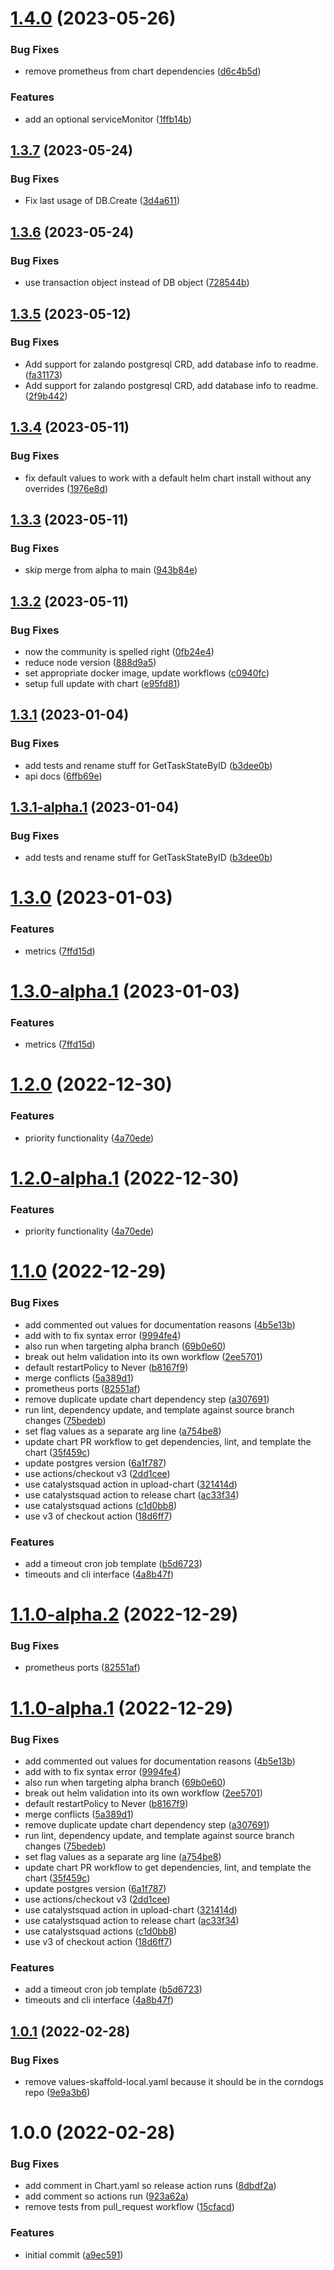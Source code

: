# [1.4.0](https://github.com/TnLCommunity/chart-corndogs/compare/v1.3.7...v1.4.0) (2023-05-26)


### Bug Fixes

* remove prometheus from chart dependencies ([d6c4b5d](https://github.com/TnLCommunity/chart-corndogs/commit/d6c4b5d1a73e4b9602cd34bb58e9a51c5670812a))


### Features

* add an optional serviceMonitor ([1ffb14b](https://github.com/TnLCommunity/chart-corndogs/commit/1ffb14b95759a21c942a3202846edc84a0ee0655))

## [1.3.7](https://github.com/TnLCommunity/chart-corndogs/compare/v1.3.6...v1.3.7) (2023-05-24)


### Bug Fixes

* Fix last usage of DB.Create ([3d4a611](https://github.com/TnLCommunity/chart-corndogs/commit/3d4a611eef4e120b342a41ffd3544f2e32c86907))

## [1.3.6](https://github.com/TnLCommunity/chart-corndogs/compare/v1.3.5...v1.3.6) (2023-05-24)


### Bug Fixes

* use transaction object instead of DB object ([728544b](https://github.com/TnLCommunity/chart-corndogs/commit/728544b689fd8464d1c52be08d07805fc4d969c2))

## [1.3.5](https://github.com/TnLCommunity/chart-corndogs/compare/v1.3.4...v1.3.5) (2023-05-12)


### Bug Fixes

* Add support for zalando postgresql CRD, add database info to readme. ([fa31173](https://github.com/TnLCommunity/chart-corndogs/commit/fa31173998b605701aa38c9e16a1a749d2b10767))
* Add support for zalando postgresql CRD, add database info to readme. ([2f9b442](https://github.com/TnLCommunity/chart-corndogs/commit/2f9b44275d5a4d2342cacf0e2f1d7143f00089bc))

## [1.3.4](https://github.com/TnLCommunity/chart-corndogs/compare/v1.3.3...v1.3.4) (2023-05-11)


### Bug Fixes

* fix default values to work with a default helm chart install without any overrides ([1976e8d](https://github.com/TnLCommunity/chart-corndogs/commit/1976e8d558732e7b12c35a8288c4173b95a1bdee))

## [1.3.3](https://github.com/TnLCommunity/chart-corndogs/compare/v1.3.2...v1.3.3) (2023-05-11)


### Bug Fixes

* skip merge from alpha to main ([943b84e](https://github.com/TnLCommunity/chart-corndogs/commit/943b84e4e3d4bfadaedc0d6b0c60d0bb6352230d))

## [1.3.2](https://github.com/TnLCommunity/chart-corndogs/compare/v1.3.1...v1.3.2) (2023-05-11)


### Bug Fixes

* now the community is spelled right ([0fb24e4](https://github.com/TnLCommunity/chart-corndogs/commit/0fb24e492989cdb18c78c8cf2c2803a8f30ed3f6))
* reduce node version ([888d9a5](https://github.com/TnLCommunity/chart-corndogs/commit/888d9a5a162f61d5a388db73b07a3261904d2e40))
* set appropriate docker image, update workflows ([c0940fc](https://github.com/TnLCommunity/chart-corndogs/commit/c0940fc671a3034c8fcaa8e3c5bd5e4b8171ba98))
* setup full update with chart ([e95fd81](https://github.com/TnLCommunity/chart-corndogs/commit/e95fd811497d1c95bbbf35a51f4b936f2ce4bb6b))

## [1.3.1](https://github.com/TnLCommunity/chart-corndogs/compare/v1.3.0...v1.3.1) (2023-01-04)


### Bug Fixes

* add tests and rename stuff for GetTaskStateByID ([b3dee0b](https://github.com/TnLCommunity/chart-corndogs/commit/b3dee0bc2cb7f14c36cd8a19c594c890609a6d9d))
* api docs ([6ffb69e](https://github.com/TnLCommunity/chart-corndogs/commit/6ffb69e15c0ed348a95868b74f059815d2727060))

## [1.3.1-alpha.1](https://github.com/TnLCommunity/chart-corndogs/compare/v1.3.0...v1.3.1-alpha.1) (2023-01-04)


### Bug Fixes

* add tests and rename stuff for GetTaskStateByID ([b3dee0b](https://github.com/TnLCommunity/chart-corndogs/commit/b3dee0bc2cb7f14c36cd8a19c594c890609a6d9d))

# [1.3.0](https://github.com/TnLCommunity/chart-corndogs/compare/v1.2.0...v1.3.0) (2023-01-03)


### Features

* metrics ([7ffd15d](https://github.com/TnLCommunity/chart-corndogs/commit/7ffd15d64147df7349fa5aacc8f6eedf82707bf4))

# [1.3.0-alpha.1](https://github.com/TnLCommunity/chart-corndogs/compare/v1.2.0...v1.3.0-alpha.1) (2023-01-03)


### Features

* metrics ([7ffd15d](https://github.com/TnLCommunity/chart-corndogs/commit/7ffd15d64147df7349fa5aacc8f6eedf82707bf4))

# [1.2.0](https://github.com/TnLCommunity/chart-corndogs/compare/v1.1.0...v1.2.0) (2022-12-30)


### Features

* priority functionality ([4a70ede](https://github.com/TnLCommunity/chart-corndogs/commit/4a70edeb9c358751f8e8cc51dd109f58f9be9220))

# [1.2.0-alpha.1](https://github.com/TnLCommunity/chart-corndogs/compare/v1.1.0...v1.2.0-alpha.1) (2022-12-30)


### Features

* priority functionality ([4a70ede](https://github.com/TnLCommunity/chart-corndogs/commit/4a70edeb9c358751f8e8cc51dd109f58f9be9220))

# [1.1.0](https://github.com/TnLCommunity/chart-corndogs/compare/v1.0.1...v1.1.0) (2022-12-29)


### Bug Fixes

* add commented out values for documentation reasons ([4b5e13b](https://github.com/TnLCommunity/chart-corndogs/commit/4b5e13b40f36a74fd2f44603516213097f5e5fa6))
* add with to fix syntax error ([9994fe4](https://github.com/TnLCommunity/chart-corndogs/commit/9994fe485ec60e66ba9c897d6577dfc8d2d6961d))
* also run when targeting alpha branch ([69b0e60](https://github.com/TnLCommunity/chart-corndogs/commit/69b0e60724a6132f457eff3f686d4d7ed2796f31))
* break out helm validation into its own workflow ([2ee5701](https://github.com/TnLCommunity/chart-corndogs/commit/2ee570147ff5ec4b479855c72f99238dcab56c27))
* default restartPolicy to Never ([b8167f9](https://github.com/TnLCommunity/chart-corndogs/commit/b8167f943dba0f9a7d59db33bec7c1ace77c754a))
* merge conflicts ([5a389d1](https://github.com/TnLCommunity/chart-corndogs/commit/5a389d1d55ec3bfa8838b7c2abb7735c46f4e1b0))
* prometheus ports ([82551af](https://github.com/TnLCommunity/chart-corndogs/commit/82551afb142c467f01bc36e520c008bec945a277))
* remove duplicate update chart dependency step ([a307691](https://github.com/TnLCommunity/chart-corndogs/commit/a3076910c2bd7eacaf4acead85d7141e8f701b59))
* run lint, dependency update, and template against source branch changes ([75bedeb](https://github.com/TnLCommunity/chart-corndogs/commit/75bedeb2cf877f2a7ae76eacdcd0db0725a9d548))
* set flag values as a separate arg line ([a754be8](https://github.com/TnLCommunity/chart-corndogs/commit/a754be86058a3bde9b9a18060e1cf0e766c3d297))
* update chart PR workflow to get dependencies, lint, and template the chart ([35f459c](https://github.com/TnLCommunity/chart-corndogs/commit/35f459c03093602a9df4c8328e8f5fba77e50588))
* update postgres version ([6a1f787](https://github.com/TnLCommunity/chart-corndogs/commit/6a1f7876a8a6016193e7e0c513bf6c4f3ddd519e))
* use actions/checkout v3 ([2dd1cee](https://github.com/TnLCommunity/chart-corndogs/commit/2dd1cee265f23f6e6c741b2ff5d04987d88a61cb))
* use catalystsquad action in upload-chart ([321414d](https://github.com/TnLCommunity/chart-corndogs/commit/321414d8897c480b7084042c54a6b51c247ebf51))
* use catalystsquad action to release chart ([ac33f34](https://github.com/TnLCommunity/chart-corndogs/commit/ac33f34af7fb077eee382ed33c85004757b0f771))
* use catalystsquad actions ([c1d0bb8](https://github.com/TnLCommunity/chart-corndogs/commit/c1d0bb85daa0be167bb9498fe8236f2e57988e24))
* use v3 of checkout action ([18d6ff7](https://github.com/TnLCommunity/chart-corndogs/commit/18d6ff77135b570ca472fb3176a8f888c0e91e8b))


### Features

* add a timeout cron job template ([b5d6723](https://github.com/TnLCommunity/chart-corndogs/commit/b5d67233dd8c80c32c1bc9a09bd66510f503e1ae))
* timeouts and cli interface ([4a8b47f](https://github.com/TnLCommunity/chart-corndogs/commit/4a8b47f62d9f88f12114f563b337f56bd30901f4))

# [1.1.0-alpha.2](https://github.com/TnLCommunity/chart-corndogs/compare/v1.1.0-alpha.1...v1.1.0-alpha.2) (2022-12-29)


### Bug Fixes

* prometheus ports ([82551af](https://github.com/TnLCommunity/chart-corndogs/commit/82551afb142c467f01bc36e520c008bec945a277))

# [1.1.0-alpha.1](https://github.com/TnLCommunity/chart-corndogs/compare/v1.0.1...v1.1.0-alpha.1) (2022-12-29)


### Bug Fixes

* add commented out values for documentation reasons ([4b5e13b](https://github.com/TnLCommunity/chart-corndogs/commit/4b5e13b40f36a74fd2f44603516213097f5e5fa6))
* add with to fix syntax error ([9994fe4](https://github.com/TnLCommunity/chart-corndogs/commit/9994fe485ec60e66ba9c897d6577dfc8d2d6961d))
* also run when targeting alpha branch ([69b0e60](https://github.com/TnLCommunity/chart-corndogs/commit/69b0e60724a6132f457eff3f686d4d7ed2796f31))
* break out helm validation into its own workflow ([2ee5701](https://github.com/TnLCommunity/chart-corndogs/commit/2ee570147ff5ec4b479855c72f99238dcab56c27))
* default restartPolicy to Never ([b8167f9](https://github.com/TnLCommunity/chart-corndogs/commit/b8167f943dba0f9a7d59db33bec7c1ace77c754a))
* merge conflicts ([5a389d1](https://github.com/TnLCommunity/chart-corndogs/commit/5a389d1d55ec3bfa8838b7c2abb7735c46f4e1b0))
* remove duplicate update chart dependency step ([a307691](https://github.com/TnLCommunity/chart-corndogs/commit/a3076910c2bd7eacaf4acead85d7141e8f701b59))
* run lint, dependency update, and template against source branch changes ([75bedeb](https://github.com/TnLCommunity/chart-corndogs/commit/75bedeb2cf877f2a7ae76eacdcd0db0725a9d548))
* set flag values as a separate arg line ([a754be8](https://github.com/TnLCommunity/chart-corndogs/commit/a754be86058a3bde9b9a18060e1cf0e766c3d297))
* update chart PR workflow to get dependencies, lint, and template the chart ([35f459c](https://github.com/TnLCommunity/chart-corndogs/commit/35f459c03093602a9df4c8328e8f5fba77e50588))
* update postgres version ([6a1f787](https://github.com/TnLCommunity/chart-corndogs/commit/6a1f7876a8a6016193e7e0c513bf6c4f3ddd519e))
* use actions/checkout v3 ([2dd1cee](https://github.com/TnLCommunity/chart-corndogs/commit/2dd1cee265f23f6e6c741b2ff5d04987d88a61cb))
* use catalystsquad action in upload-chart ([321414d](https://github.com/TnLCommunity/chart-corndogs/commit/321414d8897c480b7084042c54a6b51c247ebf51))
* use catalystsquad action to release chart ([ac33f34](https://github.com/TnLCommunity/chart-corndogs/commit/ac33f34af7fb077eee382ed33c85004757b0f771))
* use catalystsquad actions ([c1d0bb8](https://github.com/TnLCommunity/chart-corndogs/commit/c1d0bb85daa0be167bb9498fe8236f2e57988e24))
* use v3 of checkout action ([18d6ff7](https://github.com/TnLCommunity/chart-corndogs/commit/18d6ff77135b570ca472fb3176a8f888c0e91e8b))


### Features

* add a timeout cron job template ([b5d6723](https://github.com/TnLCommunity/chart-corndogs/commit/b5d67233dd8c80c32c1bc9a09bd66510f503e1ae))
* timeouts and cli interface ([4a8b47f](https://github.com/TnLCommunity/chart-corndogs/commit/4a8b47f62d9f88f12114f563b337f56bd30901f4))

## [1.0.1](https://github.com/TnLCommunity/chart-corndogs/compare/v1.0.0...v1.0.1) (2022-02-28)


### Bug Fixes

* remove values-skaffold-local.yaml because it should be in the corndogs repo ([9e9a3b6](https://github.com/TnLCommunity/chart-corndogs/commit/9e9a3b6468fd2e9c64d4c85354e967f35f89836c))

# 1.0.0 (2022-02-28)


### Bug Fixes

* add comment in Chart.yaml so release action runs ([8dbdf2a](https://github.com/TnLCommunity/chart-corndogs/commit/8dbdf2abd48a13a13eff295240f5168bbd24f2d1))
* add comment so actions run ([923a62a](https://github.com/TnLCommunity/chart-corndogs/commit/923a62ae97e709ef9f9dcda9a60f351d18ddf1c6))
* remove tests from pull_request workflow ([15cfacd](https://github.com/TnLCommunity/chart-corndogs/commit/15cfacda4e7a53c1a004caeb89ad5899ff5f9f2d))


### Features

* initial commit ([a9ec591](https://github.com/TnLCommunity/chart-corndogs/commit/a9ec5916dc93a33f34f86ba9f27b5dc3c07ea5bf))

